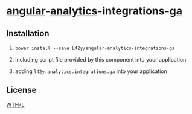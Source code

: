 # [angular](https://angularjs.org)-[analytics](https://github.com/L42y/angular-analytics)-integrations-[ga](https://developers.google.com/analytics/devguides/collection/gajs/)

## Installation

1. `bower install --save L42y/angular-analytics-integrations-ga`

2. including script file provided by this component into your application

3. adding `l42y.analytics.integrations.ga` into your application

## License

[WTFPL](http://wtfpl.org)
